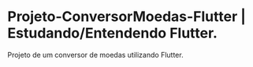 # Projeto-ConversorMoedas-Flutter | Estudando/Entendendo Flutter.
Projeto de um conversor de moedas utilizando Flutter.
